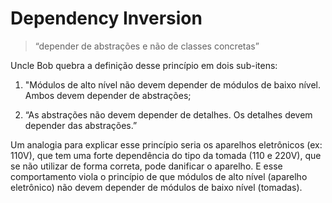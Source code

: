 # Dependency Inversion

> “depender de abstrações e não de classes concretas”

Uncle Bob quebra a definição desse princípio em dois sub-itens:

1. "Módulos de alto nível não devem depender de módulos de baixo nível. Ambos devem depender de abstrações;

2. “As abstrações não devem depender de detalhes. Os detalhes devem depender das abstrações.”

Um analogia para explicar esse princípio seria os aparelhos eletrônicos (ex: 110V), que tem uma forte dependência do tipo da tomada (110 e 220V), que se não utilizar de forma correta, pode danificar o aparelho.
E esse comportamento viola o princípio de que módulos de alto nível (aparelho eletrônico) não devem depender de módulos de baixo nível (tomadas).
